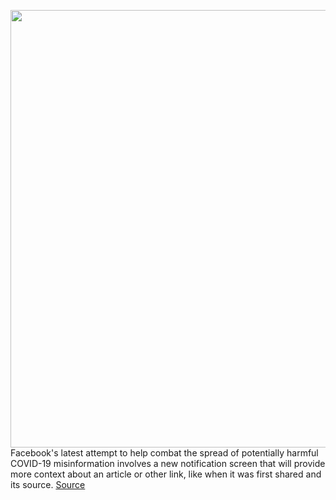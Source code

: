 <img src='https://cdn.vox-cdn.com/thumbor/At0pDMSatFlRK6j4aKlcc_Nhp2E=/0x0:890x501/1200x800/filters:focal(374x180:516x322)/cdn.vox-cdn.com/uploads/chorus_image/image/67194207/117592988_613376329317475_1014520698677157145_n.0.jpg' width='700px' /><br/>
Facebook's latest attempt to help combat the spread of potentially harmful COVID-19 misinformation involves a new notification screen that will provide more context about an article or other link, like when it was first shared and its source.
<a href='https://www.theverge.com/2020/8/12/21365305/facebook-covid-19-warning-notification-post-misinformation'> Source <a/>